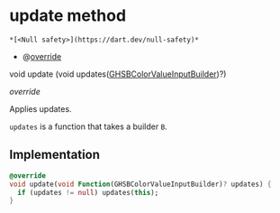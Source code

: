 


# update method




    *[<Null safety>](https://dart.dev/null-safety)*



- @[override](https://api.flutter.dev/flutter/dart-core/override-constant.html)

void update
(void updates([GHSBColorValueInputBuilder](../../third_party_yonomi_graphql_schema_schema.docs.schema.gql/GHSBColorValueInputBuilder-class.md))?)

_override_



<p>Applies updates.</p>
<p><code>updates</code> is a function that takes a builder <code>B</code>.</p>



## Implementation

```dart
@override
void update(void Function(GHSBColorValueInputBuilder)? updates) {
  if (updates != null) updates(this);
}
```







